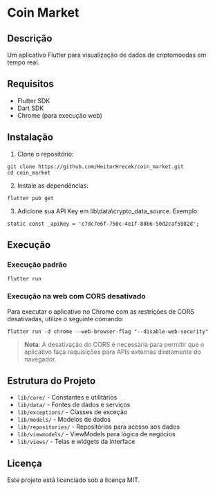 # Coin Market

## Descrição
Um aplicativo Flutter para visualização de dados de criptomoedas em tempo real.

## Requisitos
- Flutter SDK
- Dart SDK
- Chrome (para execução web)

## Instalação

1. Clone o repositório:
```
git clone https://github.com/HeitorHrecek/coin_market.git
cd coin_market
```

2. Instale as dependências:
```
flutter pub get
```

3. Adicione sua API Key em lib\data\crypto_data_source. Exemplo:
```
static const _apiKey = 'c7dc7e6f-758c-4e1f-88b6-50d2caf5982d';
```

## Execução

### Execução padrão
```
flutter run
```

### Execução na web com CORS desativado
Para executar o aplicativo no Chrome com as restrições de CORS desativadas, utilize o seguinte comando:
```
flutter run -d chrome --web-browser-flag "--disable-web-security"
```

> **Nota**: A desativação do CORS é necessária para permitir que o aplicativo faça requisições para APIs externas diretamente do navegador.

## Estrutura do Projeto

- `lib/core/` - Constantes e utilitários
- `lib/data/` - Fontes de dados e serviços
- `lib/exceptions/` - Classes de exceção
- `lib/models/` - Modelos de dados
- `lib/repositories/` - Repositórios para acesso aos dados
- `lib/viewmodels/` - ViewModels para lógica de negócios
- `lib/views/` - Telas e widgets da interface

## Licença
Este projeto está licenciado sob a licença MIT.
